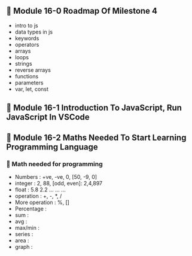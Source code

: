 ## 🎫   Module 16-0 Roadmap Of Milestone 4

- intro to js
- data types in js
- keywords
- operators
- arrays
- loops
- strings
- reverse arrays
- functions
- parameters
- var, let, const

## 🎫   Module 16-1 Introduction To JavaScript, Run JavaScript In VSCode

## 🎫   Module 16-2 Maths Needed To Start Learning Programming Language

### 🎃  Math needed for programming

- Numbers : +ve, -ve, 0, [50, -9, 0]
- integer : 2, 88, [odd, even]: 2,4,897
- float : 5.8 2.2 ... ... ... 
- operation : +, -, *, /
- More operation : %, []
- Percentage : 
- sum :
- avg :
- max/min :
- series :
- area :
- graph :

